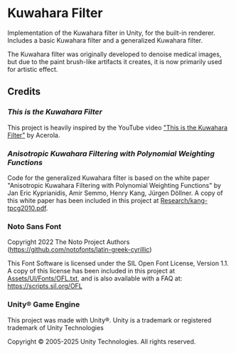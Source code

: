 # Kuwahara Filter

Implementation of the Kuwahara filter in Unity, for the built-in renderer.
Includes a basic Kuwahara filter and a generalized Kuwahara filter.

The Kuwahara filter was originally developed to denoise medical images, but due
to the paint brush-like artifacts it creates, it is now primarily used for
artistic effect.

## Credits

### *This is the Kuwahara Filter*

This project is heavily inspired by the YouTube video
["This is the Kuwahara Filter"](https://youtu.be/LDhN-JK3U9g?si=nhlqjrNwqO8pPd5x)
by Acerola.

### *Anisotropic Kuwahara Filtering with Polynomial Weighting Functions*

Code for the generalized Kuwahara filter is based on the white paper
"Anisotropic Kuwahara Filtering with Polynomial Weighting Functions" by Jan Eric
Kyprianidis, Amir Semmo, Henry Kang, Jürgen Döllner. A copy of this white paper
has been included in this project at
[Research/kang-tpcg2010.pdf](Research/kang-tpcg2010.pdf).

### Noto Sans Font

Copyright 2022 The Noto Project Authors
(<https://github.com/notofonts/latin-greek-cyrillic>)

This Font Software is licensed under the SIL Open Font License, Version 1.1. A
copy of this license has been included in this project at
[Assets/UI/Fonts/OFL.txt](Assets/UI/Fonts/OFL.txt), and is also available with a
FAQ at: <https://scripts.sil.org/OFL>

### Unity® Game Engine

This project was made with Unity®. Unity is a trademark or registered trademark
of Unity Technologies

Copyright © 2005-2025 Unity Technologies. All rights reserved.
